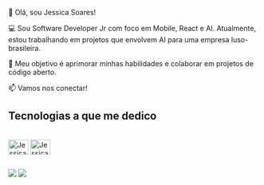 👋 Olá, sou Jessica Soares!

💻 Sou Software Developer Jr com foco em Mobile, React e AI. Atualmente, estou trabalhando em projetos que envolvem AI para uma empresa luso-brasileira.

🌱 Meu objetivo é aprimorar minhas habilidades e colaborar em projetos de código aberto.

📫 Vamos nos conectar! 

## Tecnologias a que me dedico

  <div style="display: inline_block"><br>
  <img align="center" alt="Jessica-Swift" height="30" width="40" src="https://cdn.jsdelivr.net/gh/devicons/devicon/icons/swift/swift-original.svg" />
  <img align="center" alt="Jessica-Xcode" height="30" width="40" src="https://cdn.jsdelivr.net/gh/devicons/devicon/icons/xcode/xcode-original.svg" />          
</div>
  
  ##
 
<div> 
  <a href = "mailto:jess.lopes.soares@gmail.com"><img src="https://img.shields.io/badge/-Gmail-%23333?style=for-the-badge&logo=gmail&logoColor=white" target="_blank"></a>
  <a href="https://www.linkedin.com/in/jessicalpsoares/" target="_blank"><img src="https://img.shields.io/badge/-LinkedIn-%230077B5?style=for-the-badge&logo=linkedin&logoColor=white" target="_blank"></a>   
</div>
 

